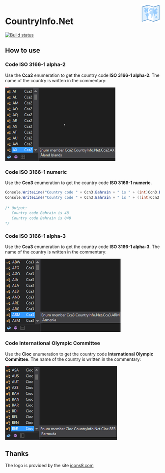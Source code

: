 <img src="Images/Logo/icons8-World_Map_100.png"  alt="logo" title="CountryInfo.Net" align="right" height="60" />

# CountryInfo.Net

[![Build status](https://ci.appveyor.com/api/projects/status/n2vy488de8trq5c5?svg=true)](https://ci.appveyor.com/project/vertigra/countryinfo-net)

## How to use

### Code ISO 3166-1 alpha-2
Use the **Cca2** enumeration to get the country code **ISO 3166-1 alpha-2**. The name of the country is written in the commentary:

![cca2_select_country](Images/Content/cca2_select_country.png)

### Code ISO 3166-1 numeric
Use the **Ccn3** enumeration to get the country code **ISO 3166-1 numeric**.

```c#
Console.WriteLine("Country code " + Ccn3.Bahrain + " is " + (int)Ccn3.Bahrain)
Console.WriteLine("Country code " + Ccn3.Bahrain + " is " + ((int)Ccn3.Bahrain).ToString("000"));

/* Output:
   Country code Bahrain is 48
   Country code Bahrain is 048
*/

```

### Code ISO 3166-1 alpha-3
Use the **Cca3** enumeration to get the country code **ISO 3166-1 alpha-3**. The name of the country is written in the commentary:

![cca3_select_country](Images/Content/cca3_select_country.png)

### Code International Olympic Committee
Use the **Cioc** enumeration to get the country code **International Olympic Committee**. The name of the country is written in the commentary:

![Cioc_select_country](Images/Content/Cioc_select_country.png)



## Thanks

The logo is provided by the site [icons8.com](https://icons8.com/)
